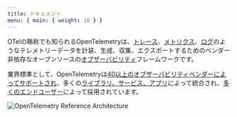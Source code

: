 ```yaml
---
title: ドキュメント
menu: { main: { weight: 10 } }
---
```


OTelの略称でも知られるOpenTelemetryは、[トレース](/docs/concepts/signals/traces/)、[メトリクス](/docs/concepts/signals/metrics/)、[ログ](/docs/concepts/signals/logs/)のようなテレメトリーデータを計装、生成、収集、エクスポートするためのベンダー非依存なオープンソースの[オブザーバビリティ](/docs/concepts/observability-primer/#what-is-observability)フレームワークです。

業界標準として、OpenTelemetryは[40以上のオブザーバビリティベンダーによってサポートされ](/ecosystem/vendors/)、多くの[ライブラリ、サービス、アプリ](/ecosystem/integrations)によって統合され、[多くのエンドユーザー](/ecosystem/adopters)によって採用されています。

![OpenTelemetry Reference Architecture](/img/otel-diagram.svg)
